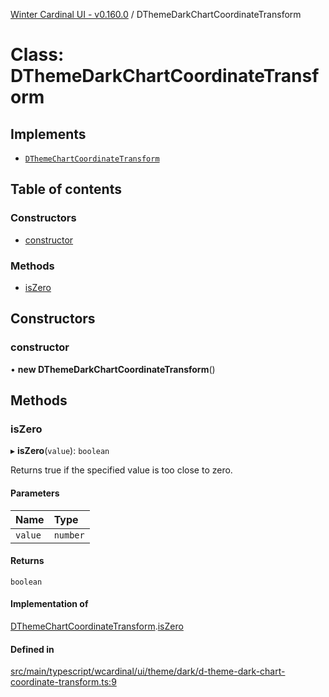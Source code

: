 [Winter Cardinal UI - v0.160.0](../index.md) / DThemeDarkChartCoordinateTransform

# Class: DThemeDarkChartCoordinateTransform

## Implements

- [`DThemeChartCoordinateTransform`](../interfaces/DThemeChartCoordinateTransform.md)

## Table of contents

### Constructors

- [constructor](DThemeDarkChartCoordinateTransform.md#constructor)

### Methods

- [isZero](DThemeDarkChartCoordinateTransform.md#iszero)

## Constructors

### constructor

• **new DThemeDarkChartCoordinateTransform**()

## Methods

### isZero

▸ **isZero**(`value`): `boolean`

Returns true if the specified value is too close to zero.

#### Parameters

| Name | Type |
| :------ | :------ |
| `value` | `number` |

#### Returns

`boolean`

#### Implementation of

[DThemeChartCoordinateTransform](../interfaces/DThemeChartCoordinateTransform.md).[isZero](../interfaces/DThemeChartCoordinateTransform.md#iszero)

#### Defined in

[src/main/typescript/wcardinal/ui/theme/dark/d-theme-dark-chart-coordinate-transform.ts:9](https://github.com/winter-cardinal/winter-cardinal-ui/blob/v0.160.0/src/main/typescript/wcardinal/ui/theme/dark/d-theme-dark-chart-coordinate-transform.ts#L9)
